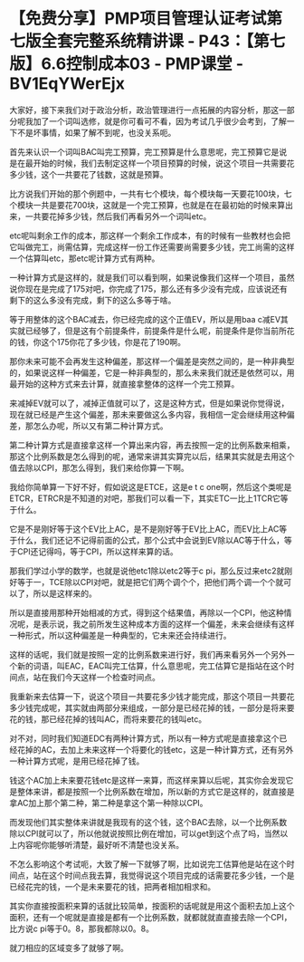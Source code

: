 # 【免费分享】PMP项目管理认证考试第七版全套完整系统精讲课 - P43：【第七版】6.6控制成本03 - PMP课堂 - BV1EqYWerEjx

大家好，接下来我们对于政治分析，政治管理进行一点拓展的内容分析，那这一部分呢我加了一个词叫选修，就是你可看可不看，因为考试几乎很少会考到，了解一下不是坏事情，如果了解不到呢，也没关系呃。

首先来认识一个词叫BAC叫完工预算，完工预算是什么意思呢，完工预算它是说是在最开始的时候，我们去制定这样一个项目预算的时候，说这个项目一共需要花多少钱，这个一共要花了钱数，这就是预算。

比方说我们开始的那个例题中，一共有七个模块，每个模块每一天要花100块，七个模块一共是要花700块，这就是一个完工预算，也就是在在最初始的时候来算出来，一共要花掉多少钱，然后我们再看另外一个词叫etc。

etc呢叫剩余工作的成本，那这样一个剩余工作成本，有的时候有一些教材也会把它叫做完工，尚需估算，完成这样一份工作还需要尚需要多少钱，完工尚需的这样一个估算叫etc，那etc呢计算方式有两种。

一种计算方式是这样的，就是我们可以看到啊，如果说像我们这样一个项目，虽然说你现在是完成了175对吧，你完成了175，那么还有多少没有完成，应该说还有剩下的这么多没有完成，剩下的这么多等于啥。

等于用整体的这个BAC减去，你已经完成的这个正值EV，所以是用baa c减EV其实就已经够了，但是这有个前提条件，前提条件是什么呢，前提条件是你当前所花的钱，你这个175你花了多少钱，你是花了190啊。

那你未来可能不会再发生这种偏差，那这样一个偏差是突然之间的，是一种非典型的，如果说这样一种偏差，它是一种非典型的，那么未来我们就还是依然可以，用最开始的这种方式来去计算，就直接拿整体的这样一个完工预算。

来减掉EV就可以了，减掉正值就可以了，这是这种方式，但是如果说你觉得说，现在就已经是产生这个偏差，那未来要做这么多内容，我相信一定会继续用这种偏差，那怎么办呢，所以又有第二种计算方式。

第二种计算方式是直接拿这样一个算出来内容，再去按照一定的比例系数来相乘，那这个比例系数是怎么得到的呢，通常来讲其实算完以后，结果其实就是去用这个值去除以CPI，那怎么得到，我们来给你算一下啊。

我给你简单算一下好不好，假如说这是ETCE，这是e t c one啊，然后这个类呢是ETCR，ETRCR是不知道的对吧，那我们可以看一下，其实ETC一比上1TCR它等于什么。

它是不是刚好等于这个EV比上AC，是不是刚好等于EV比上AC，而EV比上AC等于什么，我们还记不记得前面的公式，那个公式中会说到EV除以AC等于什么，等于CPI还记得吗，等于CPI，所以这样来算的话。

那我们学过小学的数学，也就是说他etc1除以etc2等于c pi，那么反过来etc2就刚好等于一，TCE除以CPI对吧，就是把它们两个调个个，把他们两个调一个个就可以了，所以是这样来的。

所以是直接用那种开始相减的方式，得到这个结果值，再除以一个CPI，他这种情况呢，是表示说，我之前所发生这种成本方面的这样一个偏差，未来会继续有这样一种形式，所以这种偏差是一种典型的，它未来还会持续进行。

这样的话呢，我们就是按照一定的比例系数来进行好，我们再来看另外一个另外一个新的词语，叫EAC，EAC叫完工估算，什么意思呢，完工估算它是指站在这个时间点，站在我们今天这样一个检查时间点。

我重新来去估算一下，说这个项目一共要花多少钱才能完成，那这个项目一共要花多少钱完成呢，其实就由两部分来组成，一部分是已经花掉的钱，一部分是将来要花的钱，那已经花掉的钱叫AC，而将来要花的钱叫etc。

对不对，同时我们知道EDC有两种计算方式，所以有一种方式呢是直接拿这个已经花掉的AC，去加上未来这样一个将要化的钱etc，这是一种计算方式，还有另外一种计算方式呢，是用已经花掉了钱。

钱这个AC加上未来要花钱etc是这样一来算，而这样来算以后呢，其实你会发现它是整体来讲，都是按照一个比例系数在增加，所以新的方式它是这样的，就直接是拿AC加上那个第二种，第二种是拿这个第一种除以CPI。

而发现他们其实整体来讲就是我现有的这个钱，这个BAC去除，以一个比例系数除以CPI就可以了，所以他就说按照比例在增加，可以get到这个点了吗，当然以上内容呢你能够听清楚，最好听不清楚也没关系。

不怎么影响这个考试呃，大致了解一下就够了啊，比如说完工估算他是站在这个时间点，站在这个时间点我去算，我觉得说这个项目完成的话需要花多少钱，一个是已经花完的钱，一个是未来要花的钱，把两者相加相求和。

其实你直接按面积来算的话就比较简单，按面积的话呢就是用这个面积去加上这个面积，还有一个呢就是直接是都有一个比例系数，就都就就直直接去除一个CPI，比方说c pi等于0。8，那我都除以0。8。

就刀相应的区域变多了就够了啊。